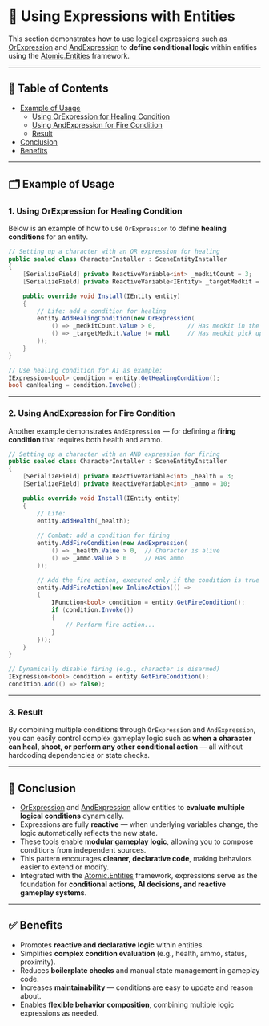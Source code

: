 # 📌 Using Expressions with Entities

This section demonstrates how to use logical expressions such
as [OrExpression](../Elements/Expressions/OrExpressions.md) and [
AndExpression](../Elements/Expressions/AndExpressions.md) to **define conditional logic** within entities using
the [Atomic.Entities](../Entities/Manual.md) framework.

---

## 📑 Table of Contents

- [Example of Usage](#-example-of-usage)
    - [Using OrExpression for Healing Condition](#1-using-orexpression-for-healing-condition)
    - [Using AndExpression for Fire Condition](#2-using-andexpression-for-fire-condition)
    - [Result](#3-result)
- [Conclusion](#-conclusion)
- [Benefits](#-benefits)

---

## 🗂 Example of Usage

### 1. Using OrExpression for Healing Condition

Below is an example of how to use `OrExpression` to define **healing conditions** for an entity.

```csharp
// Setting up a character with an OR expression for healing
public sealed class CharacterInstaller : SceneEntityInstaller
{
    [SerializeField] private ReactiveVariable<int> _medkitCount = 3;
    [SerializeField] private ReactiveVariable<IEntity> _targetMedkit = new();

    public override void Install(IEntity entity)
    {
        // Life: add a condition for healing
        entity.AddHealingCondition(new OrExpression(
            () => _medkitCount.Value > 0,         // Has medkit in the inventory
            () => _targetMedkit.Value != null     // Has medkit pick up nearby
        ));
    }
}
```

```csharp
// Use healing condition for AI as example:
IExpression<bool> condition = entity.GetHealingCondition();
bool canHealing = condition.Invoke();
```

---

### 2. Using AndExpression for Fire Condition

Another example demonstrates `AndExpression` — for defining a **firing condition** that requires both health and ammo.

```csharp
// Setting up a character with an AND expression for firing
public sealed class CharacterInstaller : SceneEntityInstaller
{
    [SerializeField] private ReactiveVariable<int> _health = 3;
    [SerializeField] private ReactiveVariable<int> _ammo = 10;

    public override void Install(IEntity entity)
    {
        // Life:
        entity.AddHealth(_health);
        
        // Combat: add a condition for firing
        entity.AddFireCondition(new AndExpression(
            () => _health.Value > 0,  // Character is alive
            () => _ammo.Value > 0     // Has ammo
        ));

        // Add the fire action, executed only if the condition is true
        entity.AddFireAction(new InlineAction(() => 
        {
            IFunction<bool> condition = entity.GetFireCondition();
            if (condition.Invoke())
            {
                // Perform fire action...
            }
        }));
    }
}
```

```csharp
// Dynamically disable firing (e.g., character is disarmed)
IExpression<bool> condition = entity.GetFireCondition();
condition.Add(() => false);
```

---

### 3. Result

By combining multiple conditions through `OrExpression` and `AndExpression`, you can easily control complex gameplay
logic such as **when a character can heal, shoot, or perform any other conditional action** — all without hardcoding
dependencies or state checks.

---

## 🏁 Conclusion

- [OrExpression](../Elements/Expressions/OrExpression.md) and [
  AndExpression](../Elements/Expressions/AndExpression.md) allow entities to **evaluate multiple logical conditions**
  dynamically.
- Expressions are fully **reactive** — when underlying variables change, the logic automatically reflects the new state.
- These tools enable **modular gameplay logic**, allowing you to compose conditions from independent sources.
- This pattern encourages **cleaner, declarative code**, making behaviors easier to extend or modify.
- Integrated with the [Atomic.Entities](../Entities/Manual.md) framework, expressions serve as the foundation for 
  **conditional actions, AI decisions, and reactive gameplay systems**.

---

## ✅ Benefits

- Promotes **reactive and declarative logic** within entities.
- Simplifies **complex condition evaluation** (e.g., health, ammo, status, proximity).
- Reduces **boilerplate checks** and manual state management in gameplay code.
- Increases **maintainability** — conditions are easy to update and reason about.
- Enables **flexible behavior composition**, combining multiple logic expressions as needed.

<!--

## 🗂 Example of Usage

Below are examples of using `OrExpression` to configure an entity using `Atomic.Entities`.

```csharp
// Setting up a character with an OR expression for healing
public sealed class CharacterInstaller : SceneEntityInstaller
{
    [SerializeField] private ReactiveVariable<int> _medkitCount = 3;
    [SerializeField] private ReactiveVariable<IEntity> _targetMedkit = new();

    public override void Install(IEntity entity)
    {
        // Life: add a condition for healing
        entity.AddHealingCondition(new OrExpression(
            () => _medkitCount.Value > 0,         // Has medkit in the inventory
            () => _targetMedkit.Value != null     // Has medkit pick up nearby
        ));
    }
}
```

```csharp
// Use healing condition for AI as example:
IExpression<bool> condition = entity.GetHealingCondition();
bool canHealing = condition.Invoke();
```



## 🗂 Example of Usage

Below are examples of using `AndExpression` to configure an entity using `Atomic.Entities`.

```csharp
// Setting up a character with an AND expression for firing
public sealed class CharacterInstaller : SceneEntityInstaller
{
    [SerializeField] private ReactiveVariable<int> _health = 3;
    [SerializeField] private ReactiveVariable<int> _ammo = 10;

    public override void Install(IEntity entity)
    {
        // Life:
        entity.AddHealth(_health);
        
        // Combat: add a condition for firing
        entity.AddFireCondition(new AndExpression(
            () => _health.Value > 0,  // Character is alive
            () => _ammo.Value > 0     // Has ammo
        ));

        // Add the fire action, executed only if the condition is true
        entity.AddFireAction(new InlineAction(() => 
        {
            IFunction<bool> condition = entity.GetFireCondition();
            if (condition.Invoke())
            {
                // Perform fire action...
            }
        }));
    }
}
```

```csharp
// Dynamically disable firing (e.g., character is disarmed)
IExpression<bool> condition = entity.GetFireCondition();
condition.Add(() => false);
```

-->